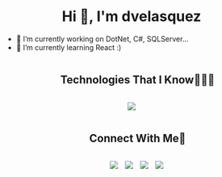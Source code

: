 <h1 align="center">Hi 👋, I'm dvelasquez</h1>


<ul>
  <li>🔭 I’m currently working on DotNet, C#, SQLServer...</li>
  <li>🌱 I’m currently learning React :)</li>
</ul>

 <div align="center" id="user-content-toc">
   <ul align="center">
     <summary >
       <h2 style="display: inline-block">Technologies That I Know👨🏻‍💻</h2>
     </summary>
   </ul>
 </div>

 <p align="center">
		<a href="https://skillicons.dev">
			<img src="https://skillicons.dev/icons?i=git,cpp,css,dotnet,postgres,github,html,js,nginx,mysql,nodejs,postman,react,vscode,&perline=14" />
		</a>
	</p>

<div align="center" id="user-content-toc">
  <ul align="center">
    <summary><h2 style="display: inline-block">Connect With Me🤝</h2></summary>
  </ul>
</div>

<div align="center"  class="icons-social" style="margin-left: 10px;">
  <a style="margin-left: 10px;"  target="_blank" href="https://www.linkedin.com/in/dolmar-velasquez/">
  <img src="https://img.icons8.com/doodle/40/000000/linkedin--v2.png"></a>
  <a style="margin-left: 10px;" target="_blank" href="https://github.com/dodoVelasquez">
  <img src="https://img.icons8.com/doodle/40/000000/github--v1.png"></a>   
  <a style="margin-left: 10px;" target="_blank" href="https://twitter.com/dodo_502">
  <img src="https://img.icons8.com/doodle/1x/twitter-squared--v2.png" ></a>
  <a style="margin-left: 10px;" target="_blank" href="https://dvelasquez.dev/">
  <img src="https://img.icons8.com/doodle/40/000000/globe.png" ></a>
</div>
